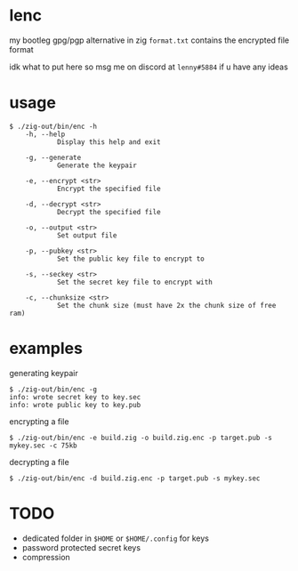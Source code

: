 # lenc
my bootleg gpg/pgp alternative in zig
`format.txt` contains the encrypted file format

idk what to put here so msg me on discord at `lenny#5884` if u have any ideas

# usage
```
$ ./zig-out/bin/enc -h
    -h, --help
            Display this help and exit

    -g, --generate
            Generate the keypair

    -e, --encrypt <str>
            Encrypt the specified file

    -d, --decrypt <str>
            Decrypt the specified file

    -o, --output <str>
            Set output file

    -p, --pubkey <str>
            Set the public key file to encrypt to

    -s, --seckey <str>
            Set the secret key file to encrypt with

    -c, --chunksize <str>
            Set the chunk size (must have 2x the chunk size of free ram)
```

# examples
generating keypair
```
$ ./zig-out/bin/enc -g
info: wrote secret key to key.sec
info: wrote public key to key.pub
```
encrypting a file
```
$ ./zig-out/bin/enc -e build.zig -o build.zig.enc -p target.pub -s mykey.sec -c 75kb
```
decrypting a file
```
$ ./zig-out/bin/enc -d build.zig.enc -p target.pub -s mykey.sec
```
# TODO
- dedicated folder in `$HOME` or `$HOME/.config` for keys
- password protected secret keys
- compression

